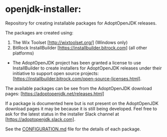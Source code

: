# openjdk-installer:
Repository for creating installable packages for AdoptOpenJDK releases.

The packages are created using:
1. The Wix Toolset [http://wixtoolset.org/] (Windows only)
1. BitRock InstallBuilder [https://installbuilder.bitrock.com] (all other platforms)
 - The AdoptOpenJDK project has been granted a license to use InstallBuilder to create installers for AdoptOpenJDK releases under their initiative to support open source projects: [https://installbuilder.bitrock.com/open-source-licenses.html].

The available packages can be see from the AdoptOpenJDK download pages: [https://adoptopenjdk.net/releases.html]

If a package is documented here but is not present on the AdoptOpenJDK download pages it may be because it is still being developed. Feel free to ask for the latest status in the installer Slack channel at [https://adoptopenjdk.slack.com].

See the [CONFIGURATION.md](./CONFIGURATION.md) file for the details of each package.
